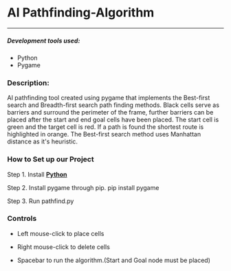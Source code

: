 # AI Pathfinding-Algorithm

---
##### Development tools used:

- Python
- Pygame

### Description:

AI pathfinding tool created using pygame that implements the Best-first search and Breadth-first search path finding methods. Black cells serve as barriers and surround the perimeter of the frame, further barriers can be placed after the start and end goal cells have been placed. The start cell is green and the target cell is red. If a path is found the shortest route is highlighted in orange. The Best-first search method uses Manhattan distance as it's heuristic.

### How to Set up our Project

Step 1. Install **[Python](https://www.python.org/downloads/)**

Step 2. Install pygame through pip. pip install pygame

Step 3. Run pathfind.py

### Controls

* Left mouse-click to place cells

* Right mouse-click to delete cells

* Spacebar to run the algorithm.(Start and Goal node must be placed)